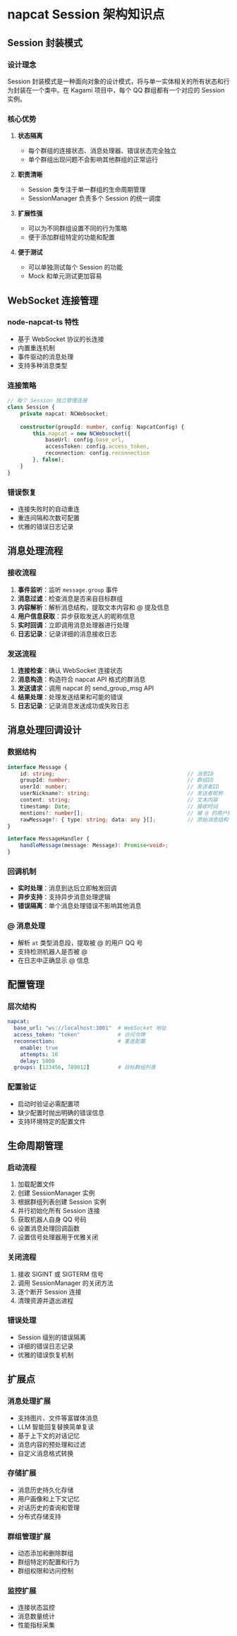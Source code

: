 # napcat Session 架构知识点

## Session 封装模式

### 设计理念

Session 封装模式是一种面向对象的设计模式，将与单一实体相关的所有状态和行为封装在一个类中。在 Kagami 项目中，每个 QQ 群组都有一个对应的 Session 实例。

### 核心优势

1. **状态隔离**
   - 每个群组的连接状态、消息处理器、错误状态完全独立
   - 单个群组出现问题不会影响其他群组的正常运行

2. **职责清晰**
   - Session 类专注于单一群组的生命周期管理
   - SessionManager 负责多个 Session 的统一调度

3. **扩展性强**
   - 可以为不同群组设置不同的行为策略
   - 便于添加群组特定的功能和配置

4. **便于测试**
   - 可以单独测试每个 Session 的功能
   - Mock 和单元测试更加容易

## WebSocket 连接管理

### node-napcat-ts 特性

- 基于 WebSocket 协议的长连接
- 内置重连机制
- 事件驱动的消息处理
- 支持多种消息类型

### 连接策略

```typescript
// 每个 Session 独立管理连接
class Session {
    private napcat: NCWebsocket;
    
    constructor(groupId: number, config: NapcatConfig) {
        this.napcat = new NCWebsocket({
            baseUrl: config.base_url,
            accessToken: config.access_token,
            reconnection: config.reconnection
        }, false);
    }
}
```

### 错误恢复

- 连接失败时的自动重连
- 重连间隔和次数可配置
- 优雅的错误日志记录

## 消息处理流程

### 接收流程

1. **事件监听**：监听 `message.group` 事件
2. **消息过滤**：检查消息是否来自目标群组
3. **内容解析**：解析消息结构，提取文本内容和 @ 提及信息
4. **用户信息获取**：异步获取发送人的昵称信息
5. **实时回调**：立即调用消息处理器进行处理
6. **日志记录**：记录详细的消息接收日志

### 发送流程

1. **连接检查**：确认 WebSocket 连接状态
2. **消息构造**：构造符合 napcat API 格式的群消息
3. **发送请求**：调用 napcat 的 send_group_msg API
4. **结果处理**：处理发送结果和可能的错误
5. **日志记录**：记录消息发送成功或失败日志

## 消息处理回调设计

### 数据结构

```typescript
interface Message {
    id: string;                                          // 消息ID
    groupId: number;                                     // 群组ID
    userId: number;                                      // 发送者ID
    userNickname?: string;                               // 发送者昵称
    content: string;                                     // 文本内容
    timestamp: Date;                                     // 接收时间
    mentions?: number[];                                 // 被 @ 的用户列表
    rawMessage?: { type: string; data: any }[];          // 原始消息结构
}

interface MessageHandler {
    handleMessage(message: Message): Promise<void>;
}
```

### 回调机制

- **实时处理**：消息到达后立即触发回调
- **异步支持**：支持异步消息处理逻辑
- **错误隔离**：单个消息处理错误不影响其他消息

### @ 消息处理

- 解析 `at` 类型消息段，提取被 @ 的用户 QQ 号
- 支持检测机器人是否被 @
- 在日志中正确显示 @ 信息

## 配置管理

### 层次结构

```yaml
napcat:
  base_url: "ws://localhost:3001"  # WebSocket 地址
  access_token: "token"            # 访问令牌
  reconnection:                    # 重连配置
    enable: true
    attempts: 10
    delay: 5000
  groups: [123456, 789012]         # 目标群组列表
```

### 配置验证

- 启动时验证必需配置项
- 缺少配置时抛出明确的错误信息
- 支持环境特定的配置文件

## 生命周期管理

### 启动流程

1. 加载配置文件
2. 创建 SessionManager 实例
3. 根据群组列表创建 Session 实例
4. 并行初始化所有 Session 连接
5. 获取机器人自身 QQ 号码
6. 设置消息处理回调函数
7. 设置信号处理器用于优雅关闭

### 关闭流程

1. 接收 SIGINT 或 SIGTERM 信号
2. 调用 SessionManager 的关闭方法
3. 逐个断开 Session 连接
4. 清理资源并退出进程

### 错误处理

- Session 级别的错误隔离
- 详细的错误日志记录
- 优雅的错误恢复机制

## 扩展点

### 消息处理扩展

- 支持图片、文件等富媒体消息
- LLM 智能回复替换简单复读
- 基于上下文的对话记忆
- 消息内容的预处理和过滤
- 自定义消息格式转换

### 存储扩展

- 消息历史持久化存储
- 用户画像和上下文记忆
- 对话历史的查询和管理
- 分布式存储支持

### 群组管理扩展

- 动态添加和删除群组
- 群组特定的配置和行为
- 群组权限和访问控制

### 监控扩展

- 连接状态监控
- 消息数量统计
- 性能指标采集